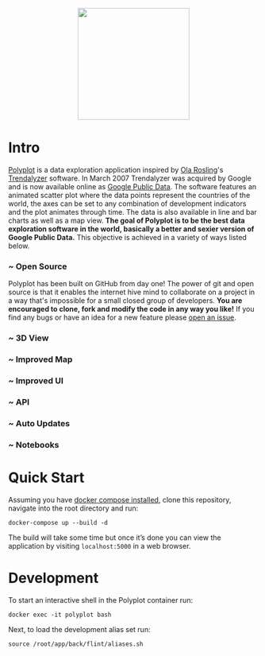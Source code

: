 <p align="center"><img width="225" height="225" src="https://github.com/jgphilpott/polyplot/blob/master/app/front/imgs/theme/logo.png"></p>

# Intro

[Polyplot](https://www.polyplot.app) is a data exploration application inspired by [Ola Rosling](https://github.com/olarosling)'s [Trendalyzer](https://en.wikipedia.org/wiki/Trendalyzer) software. In March 2007 Trendalyzer was acquired by Google and is now available online as [Google Public Data](https://www.google.com/publicdata). The software features an animated scatter plot where the data points represent the countries of the world, the axes can be set to any combination of development indicators and the plot animates through time. The data is also available in line and bar charts as well as a map view. **The goal of Polyplot is to be the best data exploration software in the world, basically a better and sexier version of Google Public Data.** This objective is achieved in a variety of ways listed below.

### ~ Open Source

Polyplot has been built on GitHub from day one! The power of git and open source is that it enables the internet hive mind to collaborate on a project in a way that's impossible for a small closed group of developers. **You are encouraged to clone, fork and modify the code in any way you like!** If you find any bugs or have an idea for a new feature please [open an issue](https://github.com/jgphilpott/polyplot/issues).

### ~ 3D View
### ~ Improved Map
### ~ Improved UI
### ~ API
### ~ Auto Updates
### ~ Notebooks

# Quick Start

Assuming you have [docker compose installed](https://docs.docker.com/compose/install), clone this repository, navigate into the root directory and run:

```
docker-compose up --build -d
```

The build will take some time but once it’s done you can view the application by visiting `localhost:5000` in a web browser.

# Development

To start an interactive shell in the Polyplot container run:

```
docker exec -it polyplot bash
```

Next, to load the development alias set run:

```
source /root/app/back/flint/aliases.sh
```
